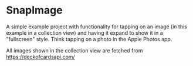 # SnapImage
A simple example project with functionality for tapping on an image (in this example in a collection view) and having it expand to show it in a "fullscreen" style. Think tapping on a photo in the Apple Photos app.

All images shown in the collection view are fetched from https://deckofcardsapi.com/ 
